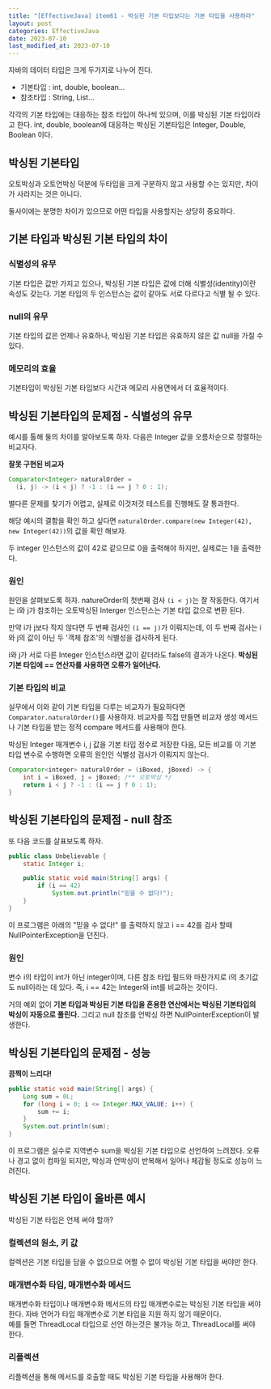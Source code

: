 ```yaml
---
title: "[EffectiveJava] item61 - 박싱된 기본 타입보다는 기본 타입을 사용하라"
layout: post
categories: EffectiveJava
date: 2023-07-10
last_modified_at: 2023-07-10
---
```


자바의 데이터 타입은 크게 두가지로 나누어 진다.

- 기본타입 : int, double, boolean...
- 참조타입 : String, List...

각각의 기본 타입에는 대응하는 참조 타입이 하나씩 있으며, 이를 박싱된 기본 타입이라고 한다. int, double, boolean에 대응하는 박싱된 기본타입은 Integer, Double, Boolean 이다.


## 박싱된 기본타입

오토박싱과 오토언박싱 덕분에 두타입을 크게 구분하지 않고 사용할 수는 있지만, 차이가 사라지는 것은 아니다.

둘사이에는 분명한 차이가 있으므로 어떤 타입을 사용할지는 상당히 중요하다.


## 기본 타입과 박싱된 기본 타입의 차이

### 식별성의 유무

기본 타입은 값만 가지고 있으나, 박싱된 기본 타입은 값에 더해 식별성(identity)이란 속성도 갖는다. 기본 타입의 두 인스턴스는 값이 같아도 서로 다르다고 식별 될 수 있다.

### null의 유무

기본 타입의 값은 언제나 유효하나, 박싱된 기본 타입은 유효하지 않은 값 null을 가질 수 있다.

### 메모리의 효율

기본타입이 박싱된 기본 타입보다 시간과 메모리 사용면에서 더 효율적이다.


## 박싱된 기본타입의 문제점 - 식별성의 유무

예시를 톨해 둘의 차이를 알아보도록 하자. 다음은 Integer 값을 오름차순으로 정렬하는 비교자다.

**잘못 구현된 비교자**
```java
Comparator<Integer> naturalOrder =
  (i, j) -> (i < j) ? -1 : (i == j ? 0 : 1);
```

별다른 문제를 찾기가 어렵고, 실제로 이것저것 테스트를 진행해도 잘 통과한다.

해당 예시의 결함을 확인 하고 싶다면 `naturalOrder.compare(new Integer(42), new Integer(42))`의 값을 확인 해보자.

두 integer 인스턴스의 값이 42로 같으므로 0을 출력해야 하지만, 실제로는 1을 출력한다.

### 원인

원인을 살펴보도록 하자. natureOrder의 첫번째 검사 `(i < j)`는 잘 작동한다. 여기서는 i와 j가 참조하는 오토박싱된 Interger 인스턴스는 기본 타입 값으로 변환 된다.

만약 i가 j보다 작지 않다면 두 번째 검사인 `(i == j)`가 이뤄지는데, 이 두 번째 검사는 i와 j의 값이 아닌 두 '객체 참조'의 식별성을 검사하게 된다.

i와 j가 서로 다른 Integer 인스턴스라면 값이 같더라도 false의 결과가 나온다. **박싱된 기본 타입에 == 연산자를 사용하면 오류가 일어난다.**


### 기본 타입의 비교

실무에서 이와 같이 기본 타입을 다루는 비교자가 필요하다면 `Comparator.naturalOrder()`를 사용하자. 비교자를 직접 만들면 비교자 생성 메서드나 기본 타입을 받는 정적 compare 메서드를 사용해야 한다.

박싱된 Integer 매개변수 i, j 값을 기본 타입 정수로 저장한 다음, 모든 비교를 이 기본 타입 변수로 수행하면 오류의 원인인 식별성 검사가 이뤄지지 않는다.

```java
Comparator<integer> naturalOrder = (iBoxed, jBoxed) -> {
    int i = iBoxed, j = jBoxed; /** 오토박싱 */
    return i < j ? -1 : (i == j ? 0 : 1);
}
```


## 박싱된 기본타입의 문제점 - null 참조

또 다음 코드를 살표보도록 하자.

```java
public class Unbelievable {
    static Integer i;

    public static void main(String[] args) {
        if (i == 42)
            System.out.println("믿을 수 없다!");
    }
}
```

이 프로그램은 아래의 "믿을 수 없다!" 를 출력하지 않고 i == 42를 검사 할때 NullPointerException을 던진다.

### 원인

변수 i의 타입이 int가 아닌 integer이며, 다른 참조 타입 필드와 마찬가지로 i의 초기값도 null이라는 데 있다. 즉, i == 42는 Integer와 int를 비교하는 것이다.

거의 예외 없이 **기본 타입과 박싱된 기본 타입을 혼용한 연산에서는 박싱된 기본타입의 박싱이 자동으로 풀린다.** 그리고 null 참조를 언박싱 하면 NullPointerException이 발생한다.


## 박싱된 기본타입의 문제점 - 성능

**끔찍이 느리다!**
```java
public static void main(String[] args) {
    Long sum = 0L;
    for (long i = 0; i <= Integer.MAX_VALUE; i++) {
        sum += i;
    }
    System.out.println(sum);
}
```

이 프로그램은 실수로 지역변수 sum을 박싱된 기본 타입으로 선언하여 느려졌다. 오류나 경고 없이 컴파일 되지만, 박싱과 언박싱이 반복해서 일어나 체감될 정도로 성능이 느려진다.


## 박싱된 기본 타입이 올바른 예시

박싱된 기본 타입은 언제 써야 할까?

### 컬렉션의 원소, 키 값

컬렉션은 기본 타입을 담을 수 없으므로 어쩔 수 없이 박싱된 기본 타입을 써야만 한다.

### 매개변수화 타입, 매개변수화 메서드

매개변수화 타입이나 매개변수화 메서드의 타입 매개변수로는 박싱된 기본 타입을 써야 한다. 자바 언어가 타입 매개변수로 기본 타입을 지원 하지 않기 때문이다.<br>
예를 들면 ThreadLocal<int> 타입으로 선언 하는것은 불가능 하고, ThreadLocal<Inteer>를 써야 한다.

### 리플렉션

리플렉션을 통해 메서드를 호출할 때도 박싱된 기본 타입을 사용해야 한다.
